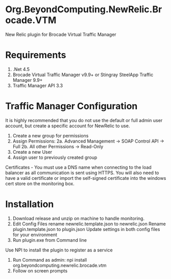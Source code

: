 # Org.BeyondComputing.NewRelic.Brocade.VTM
New Relic plugin for Brocade Virtual Traffic Manager

# Requirements
1. .Net 4.5
2. Brocade Virtual Traffic Manager v9.9+ or Stingray SteelApp Traffic Manager 9.9+
3. Traffic Manager API 3.3

# Traffic Manager Configuration
It is highly recommended that you do not use the default or full admin user account, but create a specific account for NewRelic to use.

1. Create a new group for permissions
2. Assign Permissions: 
2a. Advanced Management -> SOAP Control API -> Full
2b. All other Permissions -> Read-Only
3. Create a new User
4. Assign user to previously created group

Certificates - You must use a DNS name when connecting to the load balancer as all communication is sent using HTTPS.  You will also need to have a valid certificate or import the self-signed certificate into the windows cert store on the monitoring box.

# Installation
1. Download release and unzip on machine to handle monitoring.
2. Edit Config Files
    rename newrelic.template.json to newrelic.json
    Rename plugin.template.json to plugin.json
    Update settings in both config files for your environment
3. Run plugin.exe from Command line

Use NPI to install the plugin to register as a service

1. Run Command as admin: npi install org.beyondcomputing.newrelic.brocade.vtm
2. Follow on screen prompts
